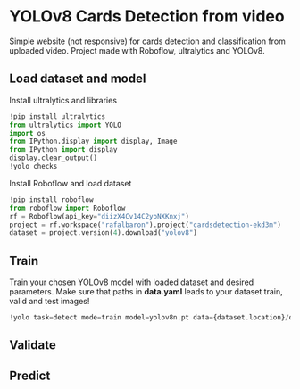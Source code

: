 <h1>YOLOv8 Cards Detection from video</h1>
<p>Simple website (not responsive) for cards detection and classification from uploaded video. Project made with Roboflow, ultralytics and YOLOv8. </p>
<h2>Load dataset and model</h2>

Install ultralytics and libraries
``` python
!pip install ultralytics
from ultralytics import YOLO
import os
from IPython.display import display, Image
from IPython import display
display.clear_output()
!yolo checks
```

Install Roboflow and load dataset
``` python
!pip install roboflow
from roboflow import Roboflow
rf = Roboflow(api_key="diizX4Cv14C2yoNXKnxj")
project = rf.workspace("rafalbaron").project("cardsdetection-ekd3m")
dataset = project.version(4).download("yolov8")
```

<h2>Train</h2>

Train your chosen YOLOv8 model with loaded dataset and desired parameters. Make sure that paths in <b>data.yaml</b> leads to your dataset train, valid and test images!
``` python
!yolo task=detect mode=train model=yolov8n.pt data={dataset.location}/data.yaml epochs=30 imgsz=640
```

<h2>Validate</h2>
<h2>Predict</h2>

